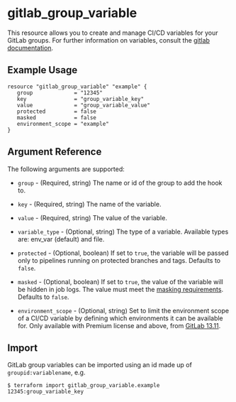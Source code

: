 # gitlab_group_variable

This resource allows you to create and manage CI/CD variables for your GitLab groups.
For further information on variables, consult the [gitlab
documentation](https://docs.gitlab.com/ce/ci/variables/README.html#variables).

## Example Usage

```hcl
resource "gitlab_group_variable" "example" {
   group             = "12345"
   key               = "group_variable_key"
   value             = "group_variable_value"
   protected         = false
   masked            = false
   environment_scope = "example"
}
```

## Argument Reference

The following arguments are supported:

- `group` - (Required, string) The name or id of the group to add the hook to.

- `key` - (Required, string) The name of the variable.

- `value` - (Required, string) The value of the variable.

- `variable_type` - (Optional, string) The type of a variable. Available types are: env_var (default) and file.

- `protected` - (Optional, boolean) If set to `true`, the variable will be passed only to pipelines running on protected branches and tags. Defaults to `false`.

- `masked` - (Optional, boolean) If set to `true`, the value of the variable will be hidden in job logs. The value must meet the [masking requirements](https://docs.gitlab.com/ee/ci/variables/#masked-variables). Defaults to `false`.

- `environment_scope` - (Optional, string) Set to limit the environment scope of a CI/CD variable by defining which environments it can be available for. Only available with Premium license and above, from [GitLab 13.11](https://docs.gitlab.com/ee/ci/environments/index.html#scoping-environments-with-specs).

## Import

GitLab group variables can be imported using an id made up of `groupid:variablename`, e.g.

```
$ terraform import gitlab_group_variable.example 12345:group_variable_key
```
